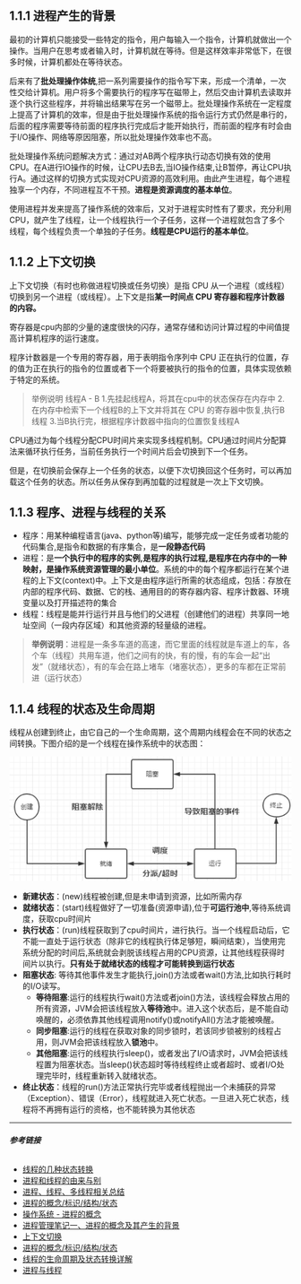 ## 1.1.1 进程产生的背景
最初的计算机只能接受一些特定的指令，用户每输入一个指令，计算机就做出一个操作。当用户在思考或者输入时，计算机就在等待。但是这样效率非常低下，在很多时候，计算机都处在等待状态。

后来有了**批处理操作体统**,把一系列需要操作的指令写下来，形成一个清单，一次性交给计算机。用户将多个需要执行的程序写在磁带上，然后交由计算机去读取并逐个执行这些程序，并将输出结果写在另一个磁带上。批处理操作系统在一定程度上提高了计算机的效率，但是由于批处理操作系统的指令运行方式仍然是串行的，后面的程序需要等待前面的程序执行完成后才能开始执行，而前面的程序有时会由于I/O操作、网络等原因阻塞，所以批处理操作效率也不高。

批处理操作系统问题解决方式：通过对AB两个程序执行动态切换有效的使用CPU。在A进行IO操作的时候，让CPU去B去,当IO操作结束,让B暂停，再让CPU执行A。通过这样的切换方式实现对CPU资源的高效利用。由此产生进程，每个进程独享一个内存，不同进程互不干预。**进程是资源调度的基本单位**。

使用进程并发来提高了操作系统的效率后，又对于进程实时性有了要求，充分利用CPU，就产生了线程，让一个线程执行一个子任务，这样一个进程就包含了多个线程，每个线程负责一个单独的子任务。**线程是CPU运行的基本单位**。

## 1.1.2 上下文切换
上下文切换（有时也称做进程切换或任务切换）是指 CPU 从一个进程（或线程）切换到另一个进程（或线程）。上下文是指**某一时间点 CPU 寄存器和程序计数器的内容。**

寄存器是cpu内部的少量的速度很快的闪存，通常存储和访问计算过程的中间值提高计算机程序的运行速度。

程序计数器是一个专用的寄存器，用于表明指令序列中 CPU 正在执行的位置，存的值为正在执行的指令的位置或者下一个将要被执行的指令的位置，具体实现依赖于特定的系统。

>举例说明 线程A - B
1.先挂起线程A，将其在cpu中的状态保存在内存中
2.在内存中检索下一个线程B的上下文并将其在 CPU 的寄存器中恢复,执行B线程
3.当B执行完，根据程序计数器中指向的位置恢复线程A

CPU通过为每个线程分配CPU时间片来实现多线程机制。CPU通过时间片分配算法来循环执行任务，当前任务执行一个时间片后会切换到下一个任务。

但是，在切换前会保存上一个任务的状态，以便下次切换回这个任务时，可以再加载这个任务的状态。所以任务从保存到再加载的过程就是一次上下文切换。

## 1.1.3 程序、进程与线程的关系
  + 程序：用某种编程语言(java、python等)编写，能够完成一定任务或者功能的代码集合,是指令和数据的有序集合，是**一段静态代码**
  + 进程：是**一个执行中的程序的实例,是程序的执行过程,是程序在内存中的一种映射，是操作系统资源管理的最小单位**。系统的中的每个程序都运行在某个进程的上下文(context)中。上下文是由程序运行所需的状态组成，包括：存放在内部的程序代码、数据、它的栈、通用目的的寄存器内容、程序计数器、环境变量以及打开描述符的集合
  + 线程：线程是能并行运行并且与他们的父进程（创建他们的进程）共享同一地址空间（一段内存区域）和其他资源的轻量级的进程。
> **举例说明**：进程是一条多车道的高速，而它里面的线程就是车道上的车，各个车（线程）共用车道，他们之间有的快，有的慢，有的车会一起“出发”（就绪状态），有的车会在路上堵车（堵塞状态），更多的车都在正常前进（运行状态）

## 1.1.4 线程的状态及生命周期

线程从创建到终止，由它自己的一个生命周期，这个周期内线程会在不同的状态之间转换。下图介绍的是一个线程在操作系统中的状态图：

![线程的状态及交互](./imgs/status.png)

* **新建状态**：(new)线程被创建,但是未申请到资源，比如所需内存
* **就绪状态**：(start)线程做好了一切准备(资源申请),位于**可运行池中**,等待系统调度，获取cpu时间片
* **执行状态**：(run)线程获取到了cpu时间片，进行执行。当一个线程启动后，它不能一直处于运行状态（除非它的线程执行体足够短，瞬间结束），当使用完系统分配的时间后,系统就会剥脱该线程占用的CPU资源，让其他线程获得时间片以执行。**只有处于就绪状态的线程才可能转换到运行状态**
* **阻塞状态**: 等待其他事件发生才能执行,join()方法或者wait()方法,比如执行耗时的I/O读写。
  - **等待阻塞**:运行的线程执行wait()方法或者join()方法，该线程会释放占用的所有资源，JVM会把该线程放入**等待池**中。进入这个状态后，是不能自动唤醒的，必须依靠其他线程调用notify()或notifyAll()方法才能被唤醒。
  - **同步阻塞**:运行的线程在获取对象的同步锁时，若该同步锁被别的线程占用，则JVM会把该线程放入**锁池**中。
  - **其他阻塞**:运行的线程执行sleep()，或者发出了I/O请求时，JVM会把该线程置为阻塞状态。当sleep()状态超时等待线程终止或者超时、或者I/O处理完毕时，线程重新转入就绪状态。
* **终止状态**：线程的run()方法正常执行完毕或者线程抛出一个未捕获的异常（Exception）、错误（Error），线程就进入死亡状态。一旦进入死亡状态，线程将不再拥有运行的资格，也不能转换为其他状态

---


###### **参考链接**
- [线程的几种状态转换](http://www.cnblogs.com/jijijiefang/articles/7222955.html)
- [进程和线程的由来与别](https://blog.csdn.net/whl_program/article/details/70217354)
- [进程、线程、多线程相关总结](https://www.cnblogs.com/fuchongjundream/p/3829508.html)
- [进程的概念/标识/结构/状态](https://blog.csdn.net/derkampf/article/details/60477317)
- [操作系统 - 进程的概念](http://www.cnblogs.com/tianlangshu/p/5224178.html)
- [进程管理笔记一、进程的概念及其产生的背景](https://blog.csdn.net/xd_hebuters/article/details/79590441#一进程产生的背景)
- [上下文切换](http://ifeve.com/context-switch-definition/)
- [进程的概念/标识/结构/状态](https://blog.csdn.net/derkampf/article/details/60477317)
- [线程的生命周期及状态转换详解](https://blog.csdn.net/asdf_1024/article/details/78978437)
- [进程与线程](https://www.liaoxuefeng.com/wiki/0014316089557264a6b348958f449949df42a6d3a2e542c000/0014319272686365ec7ceaeca33428c914edf8f70cca383000) 
